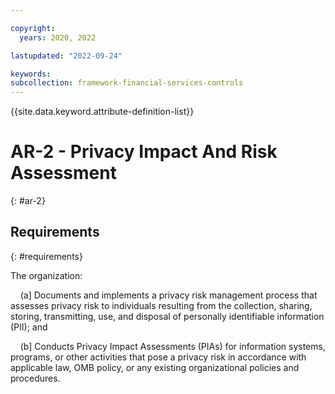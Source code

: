 ```yaml
---

copyright:
  years: 2020, 2022

lastupdated: "2022-09-24"

keywords: 
subcollection: framework-financial-services-controls
---
```


{{site.data.keyword.attribute-definition-list}}

# AR-2 - Privacy Impact And Risk Assessment
{: #ar-2}

## Requirements
{: #requirements}

The organization:

&nbsp;&nbsp;&nbsp;&nbsp;(a\] Documents and implements a privacy risk management process that assesses privacy risk to individuals resulting from the collection, sharing, storing, transmitting, use, and disposal of personally identifiable information (PII); and

&nbsp;&nbsp;&nbsp;&nbsp;(b\] Conducts Privacy Impact Assessments (PIAs) for information systems, programs, or other activities that pose a privacy risk in accordance with applicable law, OMB policy, or any existing organizational policies and procedures.

